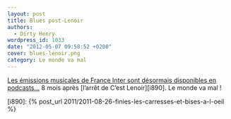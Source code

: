 ```yaml
---
layout: post
title: Blues post-Lenoir
authors:
  - Dirty Henry
wordpress_id: 1033
date: "2012-05-07 09:58:52 +0200"
cover: blues-lenoir.png
category: Le monde va mal
---
```


[Les émissions musicales de France Inter sont désormais disponibles en
podcasts…][1] 8 mois après [l’arrêt de C’est Lenoir][i890]. Le monde va mal !

[1]:
  http://www.franceinter.fr/evenement-toutes-les-musiques-sont-podcastables-sur-france-inter

[i890]: {% post_url 2011/2011-08-26-finies-les-carresses-et-bises-a-l-oeil %}
